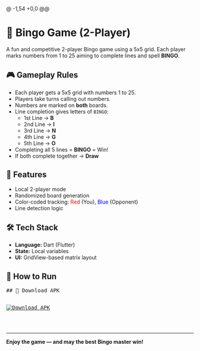 @ -1,54 +0,0 @@
<!DOCTYPE html>
<html lang="en">
<head>
  <meta charset="UTF-8">
</head>
<body>

  <h1>🎯 Bingo Game (2-Player)</h1>

  <p>A fun and competitive 2-player Bingo game using a 5x5 grid. Each player marks numbers from 1 to 25 aiming to complete lines and spell <strong>BINGO</strong>.</p>

  <h2>🎮 Gameplay Rules</h2>
  <ul>
    <li>Each player gets a 5x5 grid with numbers 1 to 25.</li>
    <li>Players <span class="highlight">take turns</span> calling out numbers.</li>
    <li>Numbers are marked on <strong>both</strong> boards.</li>
    <li>Line completion gives letters of <code>BINGO</code>:
      <ul>
        <li>1st Line → <strong>B</strong></li>
        <li>2nd Line → <strong>I</strong></li>
        <li>3rd Line → <strong>N</strong></li>
        <li>4th Line → <strong>G</strong></li>
        <li>5th Line → <strong>O</strong></li>
      </ul>
    </li>
    <li>Completing all 5 lines = <strong>BINGO</strong> = <span class="highlight">Win!</span></li>
    <li>If both complete together → <strong>Draw</strong></li>
  </ul>

  <h2>🎨 Features</h2>
  <ul>
    <li>Local 2-player mode</li>
    <li>Randomized board generation</li>
    <li>Color-coded tracking: <span style="color:red;">Red</span> (You), <span style="color:blue;">Blue</span> (Opponent)</li>
    <li>Line detection logic</li>
  </ul>

  <h2>🛠️ Tech Stack</h2>
  <div class="tech-stack">
    <ul>
      <li><strong>Language:</strong> Dart (Flutter)</li>
      <li><strong>State:</strong> Local variables</li>
      <li><strong>UI:</strong> GridView-based matrix layout</li>
    </ul>
  </div>

  <h2>🚀 How to Run</h2>
  <pre>## 📱 Download APK

[![Download APK](https://img.shields.io/badge/Download-APK-blue.svg?style=for-the-badge&logo=android)](https://github.com/AbhishekSingh-glitch/Bingo/blob/main/releases/bingo.apk?raw=true)

  </pre>

  <hr>
  <p><strong>Enjoy the game — and may the best Bingo master win!</strong></p>

</body>
</html>
